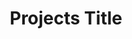 ---
clayout: textimage
title: Projects Title
text: Projects Text
image_src: https://placeimg.com/640/480/arch
image_alt: frontmatter This is the image alternative text
---